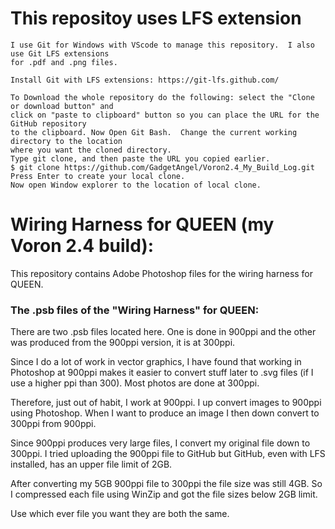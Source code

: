 # This repositoy uses LFS extension

```
I use Git for Windows with VScode to manage this repository.  I also use Git LFS extensions
for .pdf and .png files.

Install Git with LFS extensions: https://git-lfs.github.com/

To Download the whole repository do the following: select the "Clone or download button" and
click on "paste to clipboard" button so you can place the URL for the GitHub repository
to the clipboard. Now Open Git Bash.  Change the current working directory to the location
where you want the cloned directory.
Type git clone, and then paste the URL you copied earlier.
$ git clone https://github.com/GadgetAngel/Voron2.4_My_Build_Log.git
Press Enter to create your local clone.
Now open Window explorer to the location of local clone.
```

# Wiring Harness for QUEEN (my Voron 2.4 build):

This repository contains Adobe Photoshop files for the wiring harness for QUEEN.

### The .psb files of the "Wiring Harness" for QUEEN:

There are two .psb files located here.  One is done in 900ppi and the other was produced from the 900ppi version, it is at 300ppi.

Since I do a lot of work in vector graphics, I have found that working in Photoshop at 900ppi makes it easier to convert stuff later to .svg files (if I use a higher ppi than 300).  Most photos are done at 300ppi.

Therefore, just out of habit, I work at 900ppi.  I up convert images to 900ppi using Photoshop.  When I want to produce an image I then down convert to 300ppi from 900ppi.

Since 900ppi produces very large files, I convert my original file down to 300ppi.  I tried uploading the 900ppi file to GitHub but GitHub, even with LFS installed, has an upper file limit of 2GB.

After converting my 5GB 900ppi file to 300ppi the file size was still 4GB. So I compressed each file using WinZip and got the file sizes below 2GB limit.

Use which ever file you want they are both the same.
